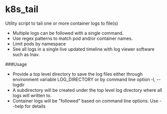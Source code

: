 # k8s_tail
Utility script to tail one or more container logs to file(s)
* Multiple logs can be followed with a single command. 
* Use regex patterns to match pod and/or container names.
* Limit pods by namespace
* See all logs in a single live updated timeline with 
log viewer software such as lnav.

###Usage
* Provide a top level directory to save the log files
either through environment variable LOG_DIRECTORY or
by command line option -l, --logdir
* A subdirectory will be created under the top level log
directory where all logs will written to.
* Container logs will be "followed" based on command line
options. Use --help for details
